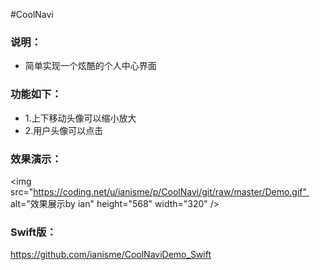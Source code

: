 #CoolNavi

### 说明：
- 简单实现一个炫酷的个人中心界面

### 功能如下：

- 1.上下移动头像可以缩小放大
- 2.用户头像可以点击

### 效果演示：
<img src="https://coding.net/u/ianisme/p/CoolNavi/git/raw/master/Demo.gif"  alt="效果展示by ian" height="568" width="320" />
### Swift版：
https://github.com/ianisme/CoolNaviDemo_Swift